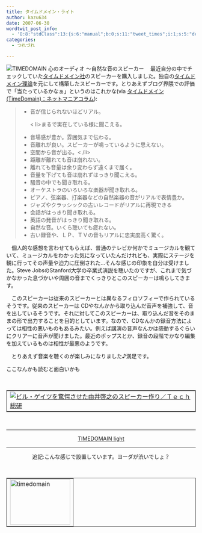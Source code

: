 ```yaml
---
title: タイムドメイン・ライト
author: kazu634
date: 2007-06-30
wordtwit_post_info:
  - 'O:8:"stdClass":13:{s:6:"manual";b:0;s:11:"tweet_times";i:1;s:5:"delay";i:0;s:7:"enabled";i:1;s:10:"separation";s:2:"60";s:7:"version";s:3:"3.7";s:14:"tweet_template";b:0;s:6:"status";i:2;s:6:"result";a:0:{}s:13:"tweet_counter";i:2;s:13:"tweet_log_ids";a:1:{i:0;i:3019;}s:9:"hash_tags";a:0:{}s:8:"accounts";a:1:{i:0;s:7:"kazu634";}}'
categories:
  - つれづれ

---
```

<div class="section">
<p>
<a href="http://www.timedomain.co.jp/" onclick="__gaTracker('send', 'event', 'outbound-article', 'http://www.timedomain.co.jp/', '');" target="_blank"><img align="left" alt="TIMEDOMAIN 心のオーディオ ～自然な音のスピーカー" src="http://img.simpleapi.net/small/http://www.timedomain.co.jp/" border="0" /></a>
</p>
  
<p>
    　最近自分の中でチェックしていた<a href="http://www.timedomain.co.jp/" onclick="__gaTracker('send', 'event', 'outbound-article', 'http://www.timedomain.co.jp/', 'タイムドメイン社');" target="_blank">タイムドメイン社</a>のスピーカーを購入しました。独自の<a href="http://ja.wikipedia.org/wiki/%E3%82%BF%E3%82%A4%E3%83%A0%E3%83%89%E3%83%A1%E3%82%A4%E3%83%B3%E3%83%BB%E3%82%B9%E3%83%94%E3%83%BC%E3%82%AB%E3%83%BC" onclick="__gaTracker('send', 'event', 'outbound-article', 'http://ja.wikipedia.org/wiki/%E3%82%BF%E3%82%A4%E3%83%A0%E3%83%89%E3%83%A1%E3%82%A4%E3%83%B3%E3%83%BB%E3%82%B9%E3%83%94%E3%83%BC%E3%82%AB%E3%83%BC', 'タイムドメイン理論');" target="blank">タイムドメイン理論</a>を元にして構築したスピーカーです。とりあえずブログ界隈での評価で「当たっているかなぁ」というのはこれかな(via <a href="http://www.netmania.jp/colum/diary/000551.php" onclick="__gaTracker('send', 'event', 'outbound-article', 'http://www.netmania.jp/colum/diary/000551.php', 'タイムドメイン(TimeDomain)：ネットマニアコラム');" target="blank">タイムドメイン(TimeDomain)：ネットマニアコラム</a>):
</p>
  
<blockquote>
<ul>
<li>
        音が信じられないほどリアル。
</li>
<p>
< li>まるで実在している様に聞こえる。 
        
<li>
          音場感が豊か。雰囲気まで伝わる。
</li>
<li>
          音離れが良い。スピーカーが鳴っているように思えない。
</li>
<li>
          空間から音が出る。< /li>
</li>
<li>
          距離が離れても音は崩れない。　
</li>
<li>
          離れても音量は余り変わらず遠くまで届く。
</li>
<li>
          音量を下げても音は崩れずはっきり聞こえる。　
</li>
<li>
          騒音の中でも聞き取れる。
</li>
<li>
          オーケストラのいろいろな楽器が聞き取れる。
</li>
<li>
          ピアノ、弦楽器、打楽器などの自然楽器の音がリアルで表情豊か。
</li>
<li>
          ジャズやクラッシックの古いレコードがリアルに再現できる
</li>
<li>
          会話がはっきり聞き取れる。
</li>
<li>
          英語の発音がはっきり聞き取れる。
</li>
<li>
          自然な音。いくら聴いても疲れない。
</li>
<li>
          古い録音や、ＬＰ、ＴＶの音もリアルに忠実度高く驚く。
</li></ul> </blockquote> 
        
<p>
          　個人的な感想を言わせてもらえば、普通のテレビか何かでミュージカルを観ていて、ミュージカルをわかった気になっていたんだけれども、実際にステージを観に行ってその声量や迫力に圧倒された…そんな感じの印象を自分は受けました。Steve JobsのStanford大学の卒業式演説を聴いたのですが、これまで気づかなかった息づかいや周囲の音までくっきりとこのスピーカーは鳴らしてきます。
</p>
        
<p>
          　このスピーカーは従来のスピーカーとは異なるフィロソフィーで作られているそうです。従来のスピーカーは CDやなんかから取り込んだ音声を補強して、音を出しているそうです。それに対してこのスピーカーは、取り込んだ音をそのままの形で出力することを目的としています。なので、CDなんかの録音方法によっては相性の悪いものもあるみたい。例えば講演の音声なんかは感動するぐらいにクリアーに音声が聞けました。最近のポップスとか、録音の段階でかなり編集を加えているものは相性が最悪のようです。
</p>
        
<p>
          　とりあえず音楽を聴くのが楽しみになりました♪満足です。
</p>
        
<p>
          ここなんかも読むと面白いかも
</p>
        
<p>
<center>
<br /> 
            
<table cellspacing="0" cellpadding="2" border="1">
<tr valign="top">
<td>
<a href="http://rikunabi-next.yahoo.co.jp/tech/docs/ct_s03600.jsp?p=000725" onclick="__gaTracker('send', 'event', 'outbound-article', 'http://rikunabi-next.yahoo.co.jp/tech/docs/ct_s03600.jsp?p=000725', '');" target="_blank"><img alt="ビル・ゲイツを驚愕させた由井啓之のスピーカー作り／Ｔｅｃｈ総研" src="http://img.simpleapi.net/small/http://rikunabi-next.yahoo.co.jp/tech/docs/ct_s03600.jsp?p=000725" border="0" /></a>
</td>
</tr>
</table>
            
<p>
</center><br /> 
              
<hr />
              
<center>
<a href="https://www.amazon.co.jp/exec/obidos/ASIN/B000AA5MTE/goodpic-22/" onclick="__gaTracker('send', 'event', 'outbound-article', 'https://www.amazon.co.jp/exec/obidos/ASIN/B000AA5MTE/goodpic-22/', 'TIMEDOMAIN light');" target="_top">TIMEDOMAIN light</a></p> 
                
<hr />
                
<p>
                  追記:こんな感じで設置しています。ヨーダが渋いでしょ？
</p>
                
<p>
</center>
                  
<center>
<br /> 
                    
<table cellspacing="0" cellpadding="2" border="1">
<tr valign="top">
<td>
<a href="http://image.blog.livedoor.jp/simoom634/imgs/b/5/b58d6ef3.JPG" onclick="__gaTracker('send', 'event', 'outbound-article', 'http://image.blog.livedoor.jp/simoom634/imgs/b/5/b58d6ef3.JPG', '');" target="_blank"><img width="160" alt="timedomain" src="http://image.blog.livedoor.jp/simoom634/imgs/b/5/b58d6ef3-s.JPG" height="120" border="0" /></a>
</td>
</tr>
</table>
                    
<p>
</center> </div>
